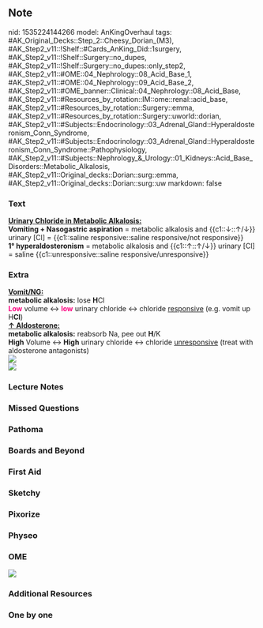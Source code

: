## Note
nid: 1535224144266
model: AnKingOverhaul
tags: #AK_Original_Decks::Step_2::Cheesy_Dorian_(M3), #AK_Step2_v11::!Shelf::#Cards_AnKing_Did::1surgery, #AK_Step2_v11::!Shelf::Surgery::no_dupes, #AK_Step2_v11::!Shelf::Surgery::no_dupes::only_step2, #AK_Step2_v11::#OME::04_Nephrology::08_Acid_Base_1, #AK_Step2_v11::#OME::04_Nephrology::09_Acid_Base_2, #AK_Step2_v11::#OME_banner::Clinical::04_Nephrology::08_Acid_Base, #AK_Step2_v11::#Resources_by_rotation::IM::ome::renal::acid_base, #AK_Step2_v11::#Resources_by_rotation::Surgery::emma, #AK_Step2_v11::#Resources_by_rotation::Surgery::uworld::dorian, #AK_Step2_v11::#Subjects::Endocrinology::03_Adrenal_Gland::Hyperaldosteronism_Conn_Syndrome, #AK_Step2_v11::#Subjects::Endocrinology::03_Adrenal_Gland::Hyperaldosteronism_Conn_Syndrome::Pathophysiology, #AK_Step2_v11::#Subjects::Nephrology_&_Urology::01_Kidneys::Acid_Base_Disorders::Metabolic_Alkalosis, #AK_Step2_v11::Original_decks::Dorian::surg::emma, #AK_Step2_v11::Original_decks::Dorian::surg::uw
markdown: false

### Text
<div>
  <b><u>Urinary Chloride in Metabolic Alkalosis:</u></b>
</div>
<div>
  <b>Vomiting + Nasogastric aspiration</b> = metabolic alkalosis
  and {{c1::↓::↑/↓}} urinary [Cl] = {{c1::saline responsive::saline
  responsive/not responsive}}
</div><b>1° hyperaldosteronism</b> = metabolic alkalosis and
{{c1::↑::↑/↓}} urinary [Cl] = saline {{c1::unresponsive::saline
responsive/unresponsive}}

### Extra
<div>
  <div>
    <b><u>Vomit/NG:</u></b>
  </div>
  <div>
    <div>
      <b>metabolic alkalosis:</b> lose <b>H</b>Cl
    </div>
    <div>
      <b><font color="#FC0280">Low</font></b> volume ↔
      <b><font color="#FC0280">low</font></b> urinary chloride ↔
      chloride <u>responsive</u> (e.g. vomit up H<b>Cl</b>)
    </div>
    <div>
      <b><u>↑ Aldosterone:</u></b>
    </div>
    <div>
      <b>metabolic alkalosis:</b> reabsorb Na, pee out <b>H</b>/K
    </div>
    <div>
      <b>High</b> Volume ↔ <b>High</b> urinary chloride ↔ chloride
      <u>unresponsive</u> (treat with aldosterone antagonists)
    </div>
  </div>
</div><img src="paste-740186073858049.jpg">
<div><img src="paste-19361712570371%20(2).jpg"></div>

### Lecture Notes


### Missed Questions


### Pathoma


### Boards and Beyond


### First Aid


### Sketchy


### Pixorize


### Physeo


### OME
<div class="ome-widget">
  <a href=
  "https://onlinemeded.org/spa/nephrology/acid-base/acquire?ref=anki">
  <img src="_OME_AnkiFlashcards_Lesson_3.png"></a>
</div>

### Additional Resources


### One by one

